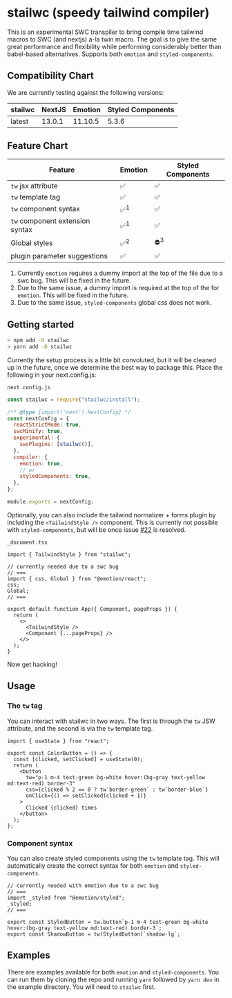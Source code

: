 # stailwc (speedy tailwind compiler)

This is an experimental SWC transpiler to bring compile time
tailwind macros to SWC (and nextjs) a-la twin macro. The goal
is to give the same great performance and flexibility while
performing considerably better than babel-based alternatives.
Supports both `emotion` and `styled-components`.

## Compatibility Chart

We are currently testing against the following versions:

| stailwc | NextJS | Emotion | Styled Components |
| ------- | ------ | ------- | ----------------- |
| latest  | 13.0.1 | 11.10.5 | 5.3.6             |

## Feature Chart

| Feature                         | Emotion        | Styled Components |
| ------------------------------- | -------------- | ----------------- |
| `tw` jsx attribute              | ✅             | ✅                |
| `tw` template tag               | ✅             | ✅                |
| `tw` component syntax           | ✅<sup>1</sup> | ✅                |
| `tw` component extension syntax | ✅<sup>1</sup> | ✅                |
| Global styles                   | ✅<sup>2</sup> | ⛔<sup>3</sup>    |
| plugin parameter suggestions    | ✅             | ✅                |

1. Currently `emotion` requires a dummy import at the top of the file
   due to a swc bug. This will be fixed in the future.
2. Due to the same issue, a dummy import is required at the top of
   the for `emotion`. This will be fixed in the future.
3. Due to the same issue, `styled-components` global css does not work.

## Getting started

```bash
> npm add -D stailwc
> yarn add -D stailwc
```

Currently the setup process is a little bit convoluted, but it
will be cleaned up in the future, once we determine the best
way to package this. Place the following in your next.config.js:

`next.config.js`

```js
const stailwc = require("stailwc/install");

/** @type {import('next').NextConfig} */
const nextConfig = {
  reactStrictMode: true,
  swcMinify: true,
  experimental: {
    swcPlugins: [stailwc()],
  },
  compiler: {
    emotion: true,
    // or
    styledComponents: true,
  },
};

module.exports = nextConfig;
```

Optionally, you can also include the tailwind normalizer + forms
plugin by including the `<TailwindStyle />` component. This is
currently not possible with `styled-components`, but will be once
issue [#22](https://github.com/arlyon/stailwc/issues/23) is resolved.

`_document.tsx`

```tsx
import { TailwindStyle } from "stailwc";

// currently needed due to a swc bug
// ===
import { css, Global } from "@emotion/react";
css;
Global;
// ===

export default function App({ Component, pageProps }) {
  return (
    <>
      <TailwindStyle />
      <Component {...pageProps} />
    </>
  );
}
```

Now get hacking!

## Usage

### The `tw` tag

You can interact with stailwc in two ways. The first is through
the `tw` JSW attribute, and the second is via the `tw` template
tag.

```tsx
import { useState } from "react";

export const ColorButton = () => {
  const [clicked, setClicked] = useState(0);
  return (
    <button
      tw="p-1 m-4 text-green bg-white hover:(bg-gray text-yellow md:text-red) border-3"
      css={clicked % 2 == 0 ? tw`border-green` : tw`border-blue`}
      onClick={() => setClicked(clicked + 1)}
    >
      Clicked {clicked} times
    </button>
  );
};
```

### Component syntax

You can also create styled components using the `tw` template tag.
This will automatically create the correct syntax for both `emotion`
and `styled-components`.

```tsx
// currently needed with emotion due to a swc bug
// ===
import _styled from "@emotion/styled";
_styled;
// ===

export const StyledButton = tw.button`p-1 m-4 text-green bg-white hover:(bg-gray text-yellow md:text-red) border-3`;
export const ShadowButton = tw(StyledButton)`shadow-lg`;
```

## Examples

There are examples available for both `emotion` and `styled-components`.
You can run them by cloning the repo and running `yarn` followed by
`yarn dev` in the example directory. You will need to `stailwc` first.
